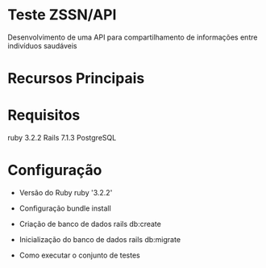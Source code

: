 # Teste ZSSN/API
Desenvolvimento de uma API para compartilhamento de informações entre indivíduos saudáveis

# Recursos Principais

# Requisitos
  ruby 3.2.2
  Rails 7.1.3
  PostgreSQL

# Configuração

* Versão do Ruby
  ruby '3.2.2'

* Configuração
  bundle install

* Criação de banco de dados
  rails db:create

* Inicialização do banco de dados
  rails db:migrate
* Como executar o conjunto de testes
